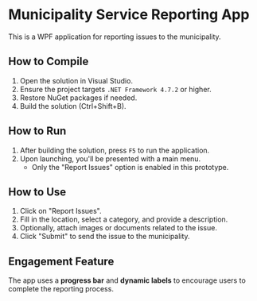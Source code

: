 # Municipality Service Reporting App

This is a WPF application for reporting issues to the municipality.

## How to Compile

1. Open the solution in Visual Studio.
2. Ensure the project targets `.NET Framework 4.7.2` or higher.
3. Restore NuGet packages if needed.
4. Build the solution (Ctrl+Shift+B).

## How to Run

1. After building the solution, press `F5` to run the application.
2. Upon launching, you'll be presented with a main menu.
   - Only the "Report Issues" option is enabled in this prototype.

## How to Use

1. Click on "Report Issues".
2. Fill in the location, select a category, and provide a description.
3. Optionally, attach images or documents related to the issue.
4. Click "Submit" to send the issue to the municipality.

## Engagement Feature

The app uses a **progress bar** and **dynamic labels** to encourage users to complete the reporting process.
